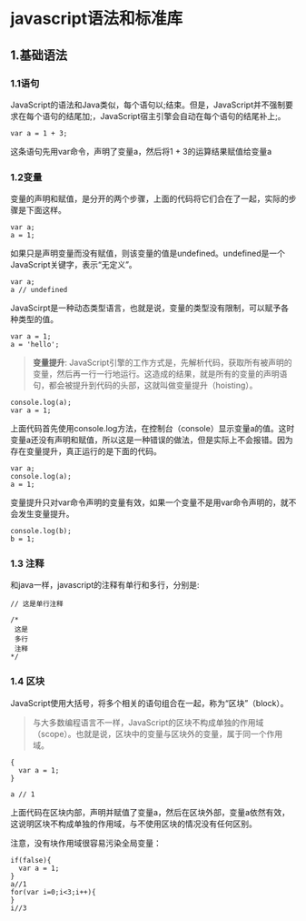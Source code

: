 # javascript语法和标准库


## 1.基础语法
### 1.1语句
JavaScript的语法和Java类似，每个语句以;结束。但是，JavaScript并不强制要求在每个语句的结尾加;，JavaScript宿主引擎会自动在每个语句的结尾补上;。

```
var a = 1 + 3;
```

这条语句先用var命令，声明了变量a，然后将1 + 3的运算结果赋值给变量a


### 1.2变量
变量的声明和赋值，是分开的两个步骤，上面的代码将它们合在了一起，实际的步骤是下面这样。

```
var a;
a = 1;
```

如果只是声明变量而没有赋值，则该变量的值是undefined。undefined是一个JavaScript关键字，表示“无定义”。

```
var a;
a // undefined
```

JavaScirpt是一种动态类型语言，也就是说，变量的类型没有限制，可以赋予各种类型的值。

```
var a = 1;
a = 'hello';
```

> <b>变量提升</b>:
JavaScript引擎的工作方式是，先解析代码，获取所有被声明的变量，然后再一行一行地运行。这造成的结果，就是所有的变量的声明语句，都会被提升到代码的头部，这就叫做变量提升（hoisting）。

```
console.log(a);
var a = 1;
```

上面代码首先使用console.log方法，在控制台（console）显示变量a的值。这时变量a还没有声明和赋值，所以这是一种错误的做法，但是实际上不会报错。因为存在变量提升，真正运行的是下面的代码。

```
var a;
console.log(a);
a = 1;
```

变量提升只对var命令声明的变量有效，如果一个变量不是用var命令声明的，就不会发生变量提升。


```
console.log(b);
b = 1;
```

### 1.3 注释
和java一样，javascript的注释有单行和多行，分别是:

```
// 这是单行注释

/*
 这是
 多行
 注释
*/
```

### 1.4 区块
JavaScript使用大括号，将多个相关的语句组合在一起，称为“区块”（block）。

> 与大多数编程语言不一样，JavaScript的区块不构成单独的作用域（scope）。也就是说，区块中的变量与区块外的变量，属于同一个作用域。

```
{
  var a = 1;
}

a // 1
```

上面代码在区块内部，声明并赋值了变量a，然后在区块外部，变量a依然有效，这说明区块不构成单独的作用域，与不使用区块的情况没有任何区别。

注意，没有块作用域很容易污染全局变量：

```
if(false){
  var a = 1;
}
a//1
for(var i=0;i<3;i++){
}
i//3
```
